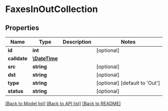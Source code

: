 # FaxesInOutCollection

## Properties
Name | Type | Description | Notes
------------ | ------------- | ------------- | -------------
**id** | **int** |  | [optional] 
**calldate** | [**\DateTime**](\DateTime.md) |  | 
**src** | **string** |  | [optional] 
**dst** | **string** |  | [optional] 
**type** | **string** |  | [optional] [default to 'Out']
**status** | **string** |  | [optional] 

[[Back to Model list]](../README.md#documentation-for-models) [[Back to API list]](../README.md#documentation-for-api-endpoints) [[Back to README]](../README.md)


